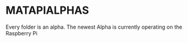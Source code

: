 # MATAPIALPHAS
Every folder is an alpha. The newest Alpha is currently operating on the Raspberry Pi

